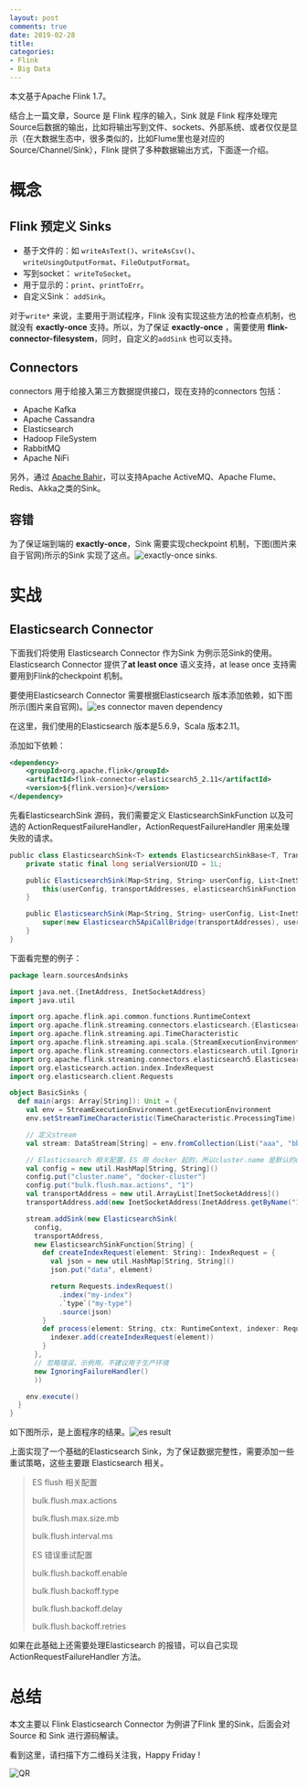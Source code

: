 ```yaml
---
layout: post
comments: true
date: 2019-02-28
title: 
categories:  
- Flink
- Big Data
---
```


本文基于Apache Flink 1.7。

结合上一篇文章，Source 是 Flink 程序的输入，Sink 就是 Flink 程序处理完Source后数据的输出，比如将输出写到文件、sockets、外部系统、或者仅仅是显示（在大数据生态中，很多类似的，比如Flume里也是对应的Source/Channel/Sink），Flink 提供了多种数据输出方式，下面逐一介绍。

# 概念

## Flink 预定义 Sinks

* 基于文件的：如 `writeAsText()`、`writeAsCsv()`、`writeUsingOutputFormat`、`FileOutputFormat`。
* 写到socket： `writeToSocket`。
* 用于显示的：`print`、`printToErr`。
* 自定义Sink： `addSink`。

对于`write*` 来说，主要用于测试程序，Flink 没有实现这些方法的检查点机制，也就没有 **exactly-once** 支持。所以，为了保证 **exactly-once** ，需要使用 **flink-connector-filesystem**，同时，自定义的`addSink` 也可以支持。

## Connectors

connectors 用于给接入第三方数据提供接口，现在支持的connectors 包括：

* Apache Kafka
* Apache Cassandra
* Elasticsearch
* Hadoop FileSystem
* RabbitMQ
* Apache NiFi

另外，通过 [Apache Bahir](https://bahir.apache.org/)，可以支持Apache ActiveMQ、Apache Flume、Redis、Akka之类的Sink。

## 容错

为了保证端到端的 **exactly-once**，Sink 需要实现checkpoint 机制，下图(图片来自于官网)所示的Sink 实现了这点。![exactly-once sinks](./../../assets/img/2019/flink-exactly-once-sink.png).

# 实战

## Elasticsearch Connector

下面我们将使用 Elasticsearch Connector 作为Sink 为例示范Sink的使用。Elasticsearch Connector 提供了**at least once** 语义支持，at lease once 支持需要用到Flink的checkpoint 机制。

要使用Elasticsearch Connector 需要根据Elasticsearch 版本添加依赖，如下图所示(图片来自官网)。![es connector maven dependency](../../assets/img/2019/flink-es-mvn.png)

在这里，我们使用的Elasticsearch 版本是5.6.9，Scala 版本2.11。

添加如下依赖：

```xml
<dependency>
    <groupId>org.apache.flink</groupId>
    <artifactId>flink-connector-elasticsearch5_2.11</artifactId>
    <version>${flink.version}</version>
</dependency>
```

先看ElasticsearchSink 源码，我们需要定义 ElasticsearchSinkFunction<T> 以及可选的 ActionRequestFailureHandler，ActionRequestFailureHandler 用来处理失败的请求。

```scala
public class ElasticsearchSink<T> extends ElasticsearchSinkBase<T, TransportClient> {
    private static final long serialVersionUID = 1L;

    public ElasticsearchSink(Map<String, String> userConfig, List<InetSocketAddress> transportAddresses, ElasticsearchSinkFunction<T> elasticsearchSinkFunction) {
        this(userConfig, transportAddresses, elasticsearchSinkFunction, new NoOpFailureHandler());
    }

    public ElasticsearchSink(Map<String, String> userConfig, List<InetSocketAddress> transportAddresses, ElasticsearchSinkFunction<T> elasticsearchSinkFunction, ActionRequestFailureHandler failureHandler) {
        super(new Elasticsearch5ApiCallBridge(transportAddresses), userConfig, elasticsearchSinkFunction, failureHandler);
    }
}
```

下面看完整的例子：

```scala
package learn.sourcesAndsinks

import java.net.{InetAddress, InetSocketAddress}
import java.util

import org.apache.flink.api.common.functions.RuntimeContext
import org.apache.flink.streaming.connectors.elasticsearch.{ElasticsearchSinkFunction, RequestIndexer}
import org.apache.flink.streaming.api.TimeCharacteristic
import org.apache.flink.streaming.api.scala.{StreamExecutionEnvironment, _}
import org.apache.flink.streaming.connectors.elasticsearch.util.IgnoringFailureHandler
import org.apache.flink.streaming.connectors.elasticsearch5.ElasticsearchSink
import org.elasticsearch.action.index.IndexRequest
import org.elasticsearch.client.Requests

object BasicSinks {
  def main(args: Array[String]): Unit = {
    val env = StreamExecutionEnvironment.getExecutionEnvironment
    env.setStreamTimeCharacteristic(TimeCharacteristic.ProcessingTime)

    // 定义stream  
    val stream: DataStream[String] = env.fromCollection(List("aaa", "bbb", "ccc"))

    // Elasticsearch 相关配置，ES 用 docker 起的，所以cluster.name 是默认的docker-cluster
    val config = new util.HashMap[String, String]()
    config.put("cluster.name", "docker-cluster")
    config.put("bulk.flush.max.actions", "1")
    val transportAddress = new util.ArrayList[InetSocketAddress]()
    transportAddress.add(new InetSocketAddress(InetAddress.getByName("127.0.0.1"), 9300))

    stream.addSink(new ElasticsearchSink(
      config,
      transportAddress,
      new ElasticsearchSinkFunction[String] {
        def createIndexRequest(element: String): IndexRequest = {
          val json = new util.HashMap[String, String]()
          json.put("data", element)

          return Requests.indexRequest()
            .index("my-index")
            .`type`("my-type")
            .source(json)
        }
        def process(element: String, ctx: RuntimeContext, indexer: RequestIndexer) = {
          indexer.add(createIndexRequest(element))
        }
      },
      // 忽略错误，示例用，不建议用于生产环境
      new IgnoringFailureHandler()
      ))

    env.execute()
  }
}

```

如下图所示，是上面程序的结果。![es result](../../assets/img/2019/flink-es-result.png)

上面实现了一个基础的Elasticsearch Sink，为了保证数据完整性，需要添加一些重试策略，这些主要跟 Elasticsearch 相关。

> ES flush 相关配置
>
> bulk.flush.max.actions
>
> bulk.flush.max.size.mb
>
> bulk.flush.interval.ms
>
>
>
> ES 错误重试配置
>
> bulk.flush.backoff.enable
>
> bulk.flush.backoff.type
>
> bulk.flush.backoff.delay
>
> bulk.flush.backoff.retries

如果在此基础上还需要处理Elasticsearch 的报错，可以自己实现ActionRequestFailureHandler 方法。

# 总结

本文主要以 Flink Elasticsearch Connector 为例讲了Flink 里的Sink，后面会对Source 和 Sink 进行源码解读。

看到这里，请扫描下方二维码关注我，Happy Friday !

![QR](../../wxqr.jpg)



